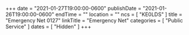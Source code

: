 +++
date = "2021-01-27T19:00:00-0600"
publishDate = "2021-01-26T19:00:00-0600"
endTime = ""
location = ""
ncs = [ "KE0LDS" ]
title = "Emergency Net 0127"
linkTitle = "Emergency Net"
categories = [ "Public Service" ]
dates = [ "Hidden" ]
+++
